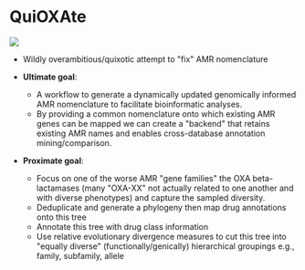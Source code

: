 # QuiOXAte

![](assets/quiOXAte.png)

- Wildly overambitious/quixotic attempt to "fix" AMR nomenclature 

- **Ultimate goal**: 
    - A workflow to generate a dynamically updated genomically informed AMR nomenclature to facilitate bioinformatic analyses.
    - By providing a common nomenclature onto which existing AMR genes can be mapped we can create a "backend" that retains existing AMR names and enables cross-database annotation mining/comparison.

- **Proximate goal**:
    - Focus on one of the worse AMR "gene families" the OXA beta-lactamases (many "OXA-XX" not actually related to one another and with diverse phenotypes) and capture the sampled diversity.
    - Deduplicate and generate a phylogeny then map drug annotations onto this tree
    - Annotate this tree with drug class information
    - Use relative evolutionary divergence measures to cut this tree into "equally diverse" (functionally/genically) hierarchical groupings e.g., family, subfamily, allele 

